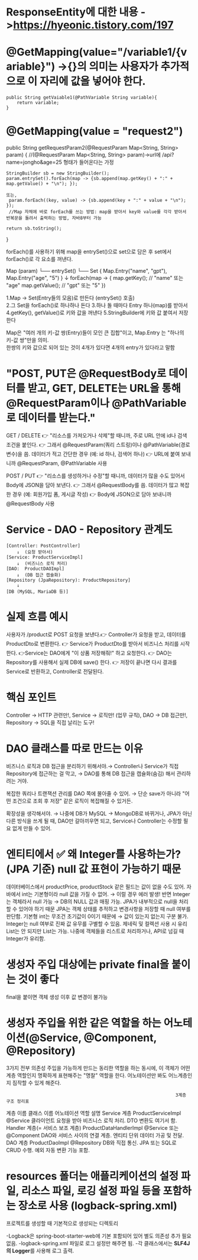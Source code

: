 # ResponseEntity에 대한 내용  ->https://hyeonic.tistory.com/197 

#   @GetMapping(value="/variable1/{variable}")  ->{}의 의미는 사용자가 추가적으로 이 자리에 값을 넣어야 한다.
    public String getVaiable1(@PathVariable String variable){     
        return variable;
    }

# @GetMapping(value = "request2")
public String getRequestParam2(@RequestParam Map<String, String> param) { 
  //(@RequestParam Map<String, String> param)->url에 /api?name=jongho&age=25 형태가 들어온다는 가정
  
    StringBuilder sb = new StringBuilder();
    param.entrySet().forEach(map -> {sb.append(map.getKey() + ":" + map.getValue() + "\n"); });

    또는, 
     param.forEach((key, value) -> {sb.append(key + ":" + value + "\n"); }); 
     //Map 자체에 바로 forEach를 쓰는 방법: map을 받아서 key와 value를 각각 받아서 반복문을 돌려서 출력하는 방법, 자바8부터 가능

    return sb.toString();
}
  
forEach()를 사용하기 위해 map을 entrySet()으로 set으로 담은 후 set에서 forEach()로 각 요소를 꺼낸다.
  
Map (param)
 └── entrySet()
      └── Set {
           Map.Entry("name", "gpt"),
           Map.Entry("age", "5")
         }
           ↓
        forEach(map -> {
           map.getKey();  // "name" 또는 "age"
           map.getValue(); // "gpt" 또는 "5"
        })

1.Map → Set(Entry들의 모음)로 만든다 (entrySet() 호출)   
2.그 Set을 forEach()로 하나하나 돈다
3.하나 돌 때마다 Entry 하나(map)를 받아서
4.getKey(), getValue()로 키와 값을 꺼낸다
5.StringBuilder에 키와 값 붙여서 저장한다

 Map은 "여러 개의 키-값 쌍(Entry)들이 모인 큰 집합"이고, Map.Entry 는 "하나의 키-값 쌍"만을 의미.  
 한쌍의 키와 값으로 되어 있는 것이 4개가 있다면 4개의 entry가 있다라고 말함

# "POST, PUT은 @RequestBody로 데이터를 받고, GET, DELETE는 URL을 통해 @RequestParam이나 @PathVariable로 데이터를 받는다."
GET / DELETE
👉 "리소스를 가져오거나 삭제"할 때니까,  주로 URL 안에 id나 검색 조건을 붙인다. 👉 그래서 @RequestParam(쿼리 스트링)이나 @PathVariable(경로 변수)을 씀.
    데이터가 적고 간단한 경우 (예: id 하나, 검색어 하나) 👉 URL에 붙여 보내니까 @RequestParam, @PathVariable 사용

POST / PUT
👉 "리소스를 생성하거나 수정"할 때니까,  데이터가 많을 수도 있어서 Body에 JSON을 담아 보낸다. 👉 그래서 @RequestBody를 씀.
    데이터가 많고 복잡한 경우 (예: 회원가입 폼, 게시글 작성) 👉 Body에 JSON으로 담아 보내니까 @RequestBody 사용

# Service - DAO - Repository 관계도
    [Controller: PostController]   
        ↓  (요청 받아서)
    [Service: ProductServiceImpl]  
        ↓  (비즈니스 로직 처리)
    [DAO:  ProductDAOImpl]  
        ↓  (DB 접근 캡슐화)
    [Repository (JpaRepository): ProductRepository]  
        ↓  
    [DB (MySQL, MariaDB 등)]


# 실제 흐름 예시
사용자가 /product로 POST 요청을 보낸다.👉 Controller가 요청을 받고, 데이터를 ProductDto로 변환한다. 
👉 Service가 ProductDto를 받아서 비즈니스 처리를 시작한다. 👉Service는 DAO에게 "이 상품 저장해줘!" 하고 요청한다. 
👉 DAO는 Repository를 사용해서 실제 DB에 save() 한다. 👉 저장이 끝나면 다시 결과를 Service로 반환하고, Controller로 전달된다.

# 핵심 포인트
Controller → HTTP 관련만!, Service → 로직만! (업무 규칙), DAO → DB 접근만!, Repository → SQL을 직접 날리는 도구!

# DAO 클래스를 따로 만드는 이유
비즈니스 로직과 DB 접근을 분리하기 위해서야.→ Controller나 Service가 직접 Repository에 접근하는 걸 막고, → DAO를 통해 DB 접근을 캡슐화(숨김) 해서 관리하려는 거야.

복잡한 쿼리나 트랜잭션 관리를 DAO 쪽에 몰아줄 수 있어. → 단순 save가 아니라 "어떤 조건으로 조회 후 저장" 같은 로직이 복잡해질 수 있거든.

확장성을 생각해서야. → 나중에 DB가 MySQL → MongoDB로 바뀌거나, JPA가 아닌 다른 방식을 쓰게 될 때, DAO만 갈아끼우면 되고, Service나 Controller는 수정할 필요 없게 만들 수 있어.

# 엔티티에서 ✅ 왜 Integer를 사용하는가? (JPA 기준) null 값 표현이 가능하기 때문

데이터베이스에서 productPrice, productStock 같은 필드는 값이 없을 수도 있어. 
자바에서 int는 기본형이라 null 값을 가질 수 없어. → 이럴 경우 에러 발생!
반면 Integer는 객체라서 null 가능 → DB의 NULL 값과 매핑 가능. JPA가 내부적으로 null을 처리할 수 있어야 하기 때문
JPA는 객체 상태를 추적하고 변경사항을 저장할 때 null 여부를 판단함.
기본형 int는 무조건 초기값이 0이기 때문에 → 값이 있는지 없는지 구분 불가.
Integer는 null 여부로 진짜 값 유무를 구별할 수 있음.
제네릭 및 컬렉션 사용 시 유리
List<int>는 안 되지만 List<Integer>는 가능.
나중에 객체들을 리스트로 처리하거나, API로 넘길 때 Integer가 유리함.

# 생성자 주입 대상에는 private final을 붙이는 것이 좋다
  final을 붙이면 객체 생성 이후 값 변경이 불가능

# 생성자 주입을 위한 같은 역할을 하는 어노테이션(@Service, @Component, @Repository)
  3가지 전부 의존성 주입을 가능하게 만드는 동리한 역할을 하는 동시에, 이 객체가 어떤 계층 역할인지 명확하게 표현해주는 "명찰" 역할을 한다.
  어노테이션만 봐도 어느계층인지 짐작할 수 있게 해준다.

                                                                    3계층 구조 정리표

계층 이름	                        클래스 이름              어노테이션                   역할 설명
Service 계층                	    ProductServiceImpl	     @Service	                 클라이언트 요청을 받아 비즈니스 로직 처리. DTO 변환도 여기서 함.
Handler 계층(= 서비스 보조 계층)	ProductDataHandlerImpl	  @Service 또는 @Component    DAO와 서비스 사이의 연결 계층. 엔티티 단위 데이터 가공 및 전달.
DAO 계층	                        ProductDaoImpl         	 @Repository                 DB와 직접 통신. JPA 또는 SQL로 CRUD 수행. 예외 자동 변환 기능 포함.

# resources 폴더는 애플리케이션의 설정 파일, 리소스 파일, 로깅 설정 파일 등을 포함하는 장소로 사용 (logback-spring.xml)
  프로젝트를 생성할 때 기본적으로 생성되는 디렉토리

  -Logback은 spring-boot-starter-web에 기본 포함되어 있어 별도 의존성 추가 필요 없음.
  -logback-spring.xml 파일로 로그 설정만 해주면 됨. 
  -각 클래스에서는 **SLF4J의 Logger**를 사용해 로그 출력.